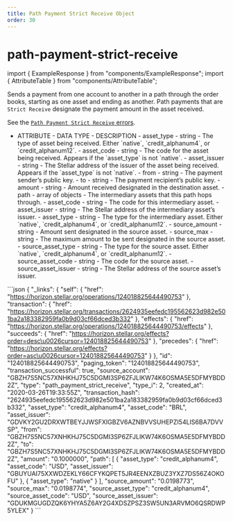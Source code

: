 ```yaml
---
title: Path Payment Strict Receive Object
order: 30
---
```


# path-payment-strict-receive

import { ExampleResponse } from "components/ExampleResponse"; import { AttributeTable } from "components/AttributeTable";

Sends a payment from one account to another in a path through the order books, starting as one asset and ending as another. Path payments that are `Strict Receive` designate the payment amount in the asset received.

See the [`Path Payment Strict Receive` errors](../../../errors/result-codes/operation-specific/path-payment-strict-receive.md).

 - ATTRIBUTE - DATA TYPE - DESCRIPTION - asset\_type - string - The type of asset being received. Either \`native\`, \`credit\_alphanum4\`, or \`credit\_alphanum12\`. - asset\_code - string - The code for the asset being received. Appears if the \`asset\_type\` is not \`native\`. - asset\_issuer - string - The Stellar address of the issuer of the asset being received. Appears if the \`asset\_type\` is not \`native\`. - from - string - The payment sender’s public key. - to - string - The payment recipient’s public key. - amount - string - Amount received designated in the destination asset. - path - array of objects - The intermediary assets that this path hops through. - asset\_code - string - The code for this intermediary asset. - asset\_issuer - string - The Stellar address of the intermediary asset’s issuer. - asset\_type - string - The type for the intermediary asset. Either \`native\`, \`credit\_alphanum4\`, or \`credit\_alphanum12\`. - source\_amount - string - Amount sent designated in the source asset. - source\_max - string - The maximum amount to be sent designated in the source asset. - source\_asset\_type - string - The type for the source asset. Either \`native\`, \`credit\_alphanum4\`, or \`credit\_alphanum12\`. - source\_asset\_code - string - The code for the source asset. - source\_asset\_issuer - string - The Stellar address of the source asset’s issuer.

 \`\`\`json { "\_links": { "self": { "href": "https://horizon.stellar.org/operations/124018825644490753" }, "transaction": { "href": "https://horizon.stellar.org/transactions/2624935eefedc195562623d982e501ba2a183382959fa0b9d03cf66dced3b332" }, "effects": { "href": "https://horizon.stellar.org/operations/124018825644490753/effects" }, "succeeds": { "href": "https://horizon.stellar.org/effects?order=desc\u0026cursor=124018825644490753" }, "precedes": { "href": "https://horizon.stellar.org/effects?order=asc\u0026cursor=124018825644490753" } }, "id": "124018825644490753", "paging\_token": "124018825644490753", "transaction\_successful": true, "source\_account": "GBZH7S5NC57XNHKHJ75C5DGMI3SP6ZFJLIKW74K6OSMA5E5DFMYBDD2Z", "type": "path\_payment\_strict\_receive", "type\_i": 2, "created\_at": "2020-03-26T19:33:55Z", "transaction\_hash": "2624935eefedc195562623d982e501ba2a183382959fa0b9d03cf66dced3b332", "asset\_type": "credit\_alphanum4", "asset\_code": "BRL", "asset\_issuer": "GDVKY2GU2DRXWTBEYJJWSFXIGBZV6AZNBVVSUHEPZI54LIS6BA7DVVSP", "from": "GBZH7S5NC57XNHKHJ75C5DGMI3SP6ZFJLIKW74K6OSMA5E5DFMYBDD2Z", "to": "GBZH7S5NC57XNHKHJ75C5DGMI3SP6ZFJLIKW74K6OSMA5E5DFMYBDD2Z", "amount": "0.1000000", "path": \[ { "asset\_type": "credit\_alphanum4", "asset\_code": "USD", "asset\_issuer": "GBUYUAI75XXWDZEKLY66CFYKQPET5JR4EENXZBUZ3YXZ7DS56Z4OKOFU" }, { "asset\_type": "native" } \], "source\_amount": "0.0198773", "source\_max": "0.0198774", "source\_asset\_type": "credit\_alphanum4", "source\_asset\_code": "USD", "source\_asset\_issuer": "GDUKMGUGDZQK6YHYA5Z6AY2G4XDSZPSZ3SW5UN3ARVMO6QSRDWP5YLEX" } \`\`\`

